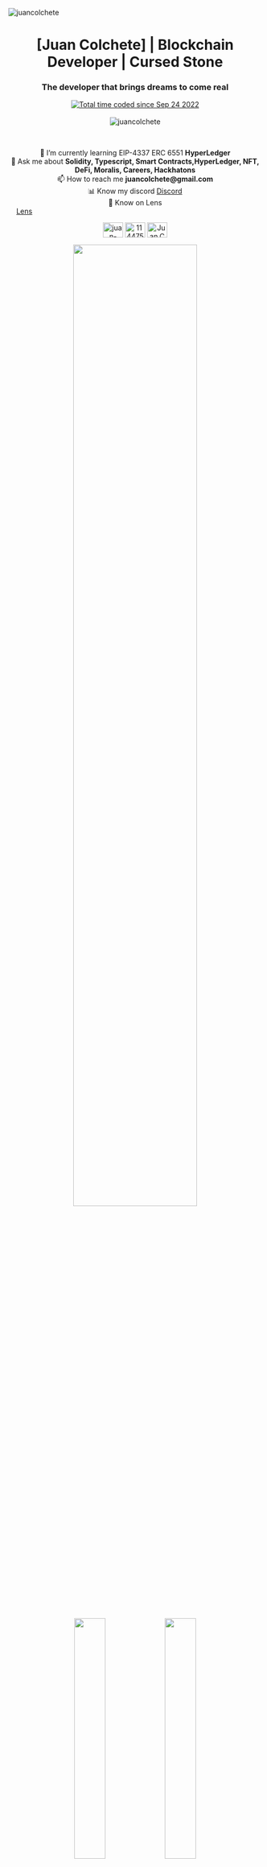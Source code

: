 <p align="left"> <img src="https://user-images.githubusercontent.com/38388534/205455214-9f0b9fd7-32a9-4deb-801a-8b31a80a5558.png" alt="juancolchete" /> </p>


<h1 align="center">[Juan Colchete] | Blockchain Developer | Cursed Stone</h1>
<h3 align="center">The developer that brings dreams to come real</h3>

<p align="center"> 
<a href="https://wakatime.com/@1ea8aa8a-1462-4ae3-932a-425cac8a39a0"><img src="https://wakatime.com/badge/user/1ea8aa8a-1462-4ae3-932a-425cac8a39a0.svg" alt="Total time coded since Sep 24 2022" /></a><br/><br/>
<img src="https://github-profile-trophy.vercel.app/?username=juancolchete&theme=gitdimmed" alt="juancolchete" /> </p>
</br>
<p align="center"> 
📔 I’m currently learning EIP-4337 ERC 6551 <b>HyperLedger</b><br/>
💬 Ask me about <b>Solidity, Typescript, Smart Contracts,HyperLedger, NFT, DeFi, Moralis, Careers, Hackhatons</b><br/>
📫 How to reach me <b>juancolchete@gmail.com</b><br/>
📊 Know my discord <a href="https://discord.gg/MmxRHmPVkF">Discord</a><br/>
🌱 Know on Lens <a href="https://lenster.xyz/u/juancolchete">Lens</a>⠀⠀⠀⠀⠀⠀⠀⠀⠀⠀⠀⠀⠀⠀⠀⠀⠀⠀⠀⠀⠀⠀⠀⠀⠀⠀⠀⠀⠀⠀⠀⠀⠀⠀⠀⠀⠀⠀⠀⠀⠀⠀⠀
</div>
<p align="center">
<a href="https://www.linkedin.com/in/juancolchete/" target="blank"><img align="center" src="https://raw.githubusercontent.com/rahuldkjain/github-profile-readme-generator/master/src/images/icons/Social/linked-in-alt.svg" alt="juan-colchete" height="30" width="40" /></a>
<a href="https://stackoverflow.com/users/11447524" target="blank"><img align="center" src="https://raw.githubusercontent.com/rahuldkjain/github-profile-readme-generator/master/src/images/icons/Social/stack-overflow.svg" alt="11447524" height="30" width="40" /></a>
<a href="https://discord.gg/CcZurY8vF6" target="blank"><img align="center" src="https://raw.githubusercontent.com/rahuldkjain/github-profile-readme-generator/master/src/images/icons/Social/discord.svg" alt="Juan.Colchete#2894" height="30" width="40" /></a>
</p>

<div align="center">
    <img width="70%" src="http://github-profile-summary-cards.vercel.app/api/cards/profile-details?username=juancolchete&theme=github_dark"/>
    <img width="35%" src="http://github-profile-summary-cards.vercel.app/api/cards/productive-time?username=vn7n24fzkq&theme=github_dark&utcOffset=-3"/>
    <img width="35%" src="http://github-profile-summary-cards.vercel.app/api/cards/most-commit-language?username=juancolchete&theme=github_dark"/>
</div>
<p align="center"><img src="https://github-readme-streak-stats.herokuapp.com?user=juancolchete&theme=dark&background=0D1117&border=2E343B&border_radius=2.5" alt="juancolchete" width="70%" /></p>



<p align="center"><img src="https://brackets-github-stats.vercel.app/api/wakatime?username=juancolchete&layout=compact&theme=github_dark&border_color=2E343B&border_radius=2.5" alt="juancolchete" width="70%" /></p>
